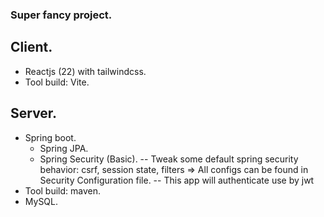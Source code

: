 ### Super fancy project.
## Client.
- Reactjs (22) with tailwindcss.
- Tool build: Vite.
## Server.
- Spring boot.
    + Spring JPA.
    + Spring Security (Basic).
        -- Tweak some default spring security behavior: csrf, session state, filters => All configs can be found in Security Configuration file.
        -- This app will authenticate use by jwt
- Tool build: maven.
- MySQL.